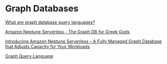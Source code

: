 # Graph Databases

[What are graph database query languages?](https://venturebeat.com/business/what-are-graph-database-query-languages/)

[Amazon Neptune Serverless - The Graph DB for Greek Gods](https://dev.to/aws-builders/amazon-neptune-serverless-the-graph-db-for-greek-gods-1j59)

[Introducing Amazon Neptune Serverless – A Fully Managed Graph Database that Adjusts Capacity for Your Workloads](https://aws.amazon.com/blogs/aws/introducing-amazon-neptune-serverless-a-fully-managed-graph-database-that-adjusts-capacity-for-your-workloads/)

[Graph Query Language](https://en.wikipedia.org/wiki/Graph_Query_Language)